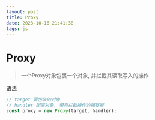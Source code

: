 ```yaml
---
layout: post
title: Proxy
date: 2023-10-16 21:41:38
tags: js
---
```


# Proxy
> 一个Proxy对象包裹一个对象, 并拦截其读取写入的操作

语法
```js
// target 要包装的对象
// handler 配置对象, 带有拦截操作的捕捉器
const proxy = new Proxy(target, handler);
```
